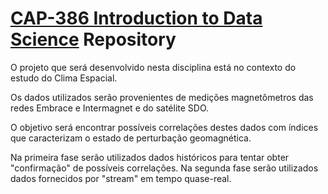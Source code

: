 # [CAP-386 Introduction to Data Science](http://www.lac.inpe.br/~rafael.santos/cap386.html) Repository

O projeto que será desenvolvido nesta disciplina está no contexto do estudo do Clima Espacial.

Os dados utilizados serão provenientes de medições magnetômetros das redes Embrace e Intermagnet e do satélite SDO.

O objetivo será encontrar possíveis correlações destes dados com índices que caracterizam o estado de perturbação geomagnética.

Na primeira fase serão utilizados dados históricos para tentar obter "confirmação" de possíveis correlações.
Na segunda fase serão utilizados dados fornecidos por "stream" em tempo quase-real.


